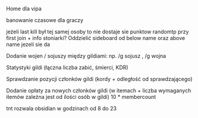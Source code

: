 Home dla vipa

banowanie czasowe dla graczy

jeżeli last kill był tej samej osoby to nie dostaje sie punktow
randomtp przy first join + info
stoniarki?
Oddzielić sideboard od below name oraz above name jezeli sie da

Dodanie wojen / sojuszy między gildiami: np. /g sojusz , /g wojna

Statystyki gildi (łączna liczba zabić, śmierci, KDR)

Sprawdzanie pozycji członków gildi (kordy + odległość od sprawdzającego)

Dodanie opłaty za nowych członków gildi (w itemach + liczba wymaganych itemów zależna jest od ilości osób w gildi) 10 * membercount

tnt rozwala obsidian w godzinach od 8 do 23




